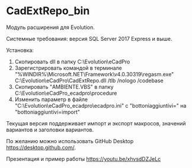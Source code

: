 # CadExtRepo_bin
Модуль расширения для Evolution.

Системные требования: версия SQL Server 2017 Express и выше.

Установка: 
  1. Скопировать dll в папку C:\Evolution\eCadPro
  2. Зарегистрировать командой в терминале 
     "%WINDIR%\Microsoft.NET\Framework\v4.0.30319\regasm.exe" С:\Evolution\eCadPro\CadExtRepo.dll /tlb /nologo /codebase
  4. Скопировать "AMBIENTE.VBS" в папку С:\Evolution\eCadPro\_ecadpro\procedure
  5. Изменить параметр в файле "С:\Evolution\eCadPro\_ecadpro\ecadpro.ini" c "bottoniaggiuntivi=" на "bottoniaggiuntivi=import"

Текущая версия поддерживает импорт и экспорт макросов, значений вариантов и заголовки вариантов.

По желанию можно использовать GitHub Desktop https://desktop.github.com/.

Презентация и пример работы https://youtu.be/xhvsdDZJeLc
